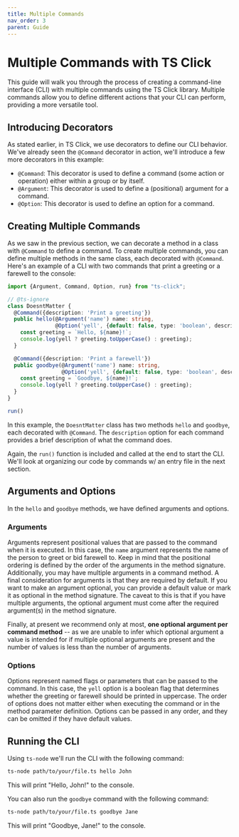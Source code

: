 ```yaml
---
title: Multiple Commands
nav_order: 3
parent: Guide
---
```

# Multiple Commands with TS Click
This guide will walk you through the process of creating a command-line interface (CLI) with multiple commands using the TS Click library. Multiple commands allow you to define different actions that your CLI can perform, providing a more versatile tool.

## Introducing Decorators
As stated earlier, in TS Click, we use decorators to define our CLI behavior. We've already seen the `@Command` decorator in action, we'll introduce a few more decorators in this example:
- `@Command`: This decorator is used to define a command (some action or operation) either within a group or by itself.
- `@Argument`: This decorator is used to define a (positional) argument for a command.
- `@Option`: This decorator is used to define an option for a command.


## Creating Multiple Commands
As we saw in the previous section, we can decorate a method in a class with `@Command` to define a command. To create multiple commands, you can define multiple methods in the same class, each decorated with `@Command`.
Here's an example of a CLI with two commands that print a greeting or a farewell to the console:

```typescript
import {Argument, Command, Option, run} from "ts-click";

// @ts-ignore
class DoesntMatter {
  @Command({description: 'Print a greeting'})
  public hello(@Argument('name') name: string,
               @Option('yell', {default: false, type: 'boolean', description: 'Print the greeting in upper case'}) yell: boolean) {
    const greeting = `Hello, ${name}!`;
    console.log(yell ? greeting.toUpperCase() : greeting);
  }

  @Command({description: 'Print a farewell'})
  public goodbye(@Argument('name') name: string,
                 @Option('yell', {default: false, type: 'boolean', description: 'Print the farewell in upper case'}) yell: boolean) {
    const greeting = `Goodbye, ${name}!`;
    console.log(yell ? greeting.toUpperCase() : greeting);
  }
}

run()
```

In this example, the `DoesntMatter` class has two methods `hello` and `goodbye`, each decorated with `@Command`. The `description` option for each command provides a brief description of what the command does.

Again, the `run()` function is included and called at the end to start the CLI. We'll look at organizing our code by commands w/ an entry file in the next section. 

## Arguments and Options
In the `hello` and `goodbye` methods, we have defined arguments and options.

### Arguments
Arguments represent positional values that are passed to the command when it is executed. In this case, the `name` argument represents the name of the person to greet or bid farewell to.
Keep in mind that the positional ordering is defined by the order of the arguments in the method signature. Additionally, you may have multiple arguments in a command method.
A final consideration for arguments is that they are required by default. If you want to make an argument optional, you can provide a default value or mark it as optional in the method signature.
The caveat to this is that if you have multiple arguments, the optional argument must come after the required argument(s) in the method signature.

Finally, at present we recommend only at most, **one optional argument per command method** -- as we are unable to infer which optional argument a value is intended for if multiple optional arguments are present and the number of values is less than the number of arguments.

### Options
Options represent named flags or parameters that can be passed to the command. In this case, the `yell` option is a boolean flag that determines whether the greeting or farewell should be printed in uppercase.
The order of options does not matter either when executing the command or in the method parameter definition. Options can be passed in any order, and they can be omitted if they have default values.


## Running the CLI

Using `ts-node` we'll run the CLI with the following command:

```bash
ts-node path/to/your/file.ts hello John
```

This will print "Hello, John!" to the console.

You can also run the `goodbye` command with the following command:

```bash
ts-node path/to/your/file.ts goodbye Jane
```

This will print "Goodbye, Jane!" to the console.


